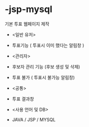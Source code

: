 # -jsp-mysql
기본 투표 웹페이지 제작
- <일반 유저>
-   투표기능 ( 투표시 이미 했다는 알림창 )

- <관리자>
-   후보자 관리 기능 (후보 생성 및 삭제)
-   투표 불가 ( 투표시 불가능 알림창)

- <공통>
-  투표 결과창

- <사용 언어 및 DB>
-  JAVA / JSP / MYSQL
